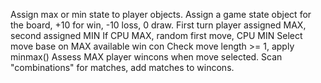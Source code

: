 Assign max or min state to player objects.
Assign a game state object for the board, +10 for win, -10 loss, 0 draw.
First turn player assigned MAX, second assigned MIN
If CPU MAX, random first move, CPU MIN Select move base on MAX available win con
Check move length >= 1, apply minmax()
Assess MAX player wincons when move selected. Scan "combinations" for matches, add matches to wincons.